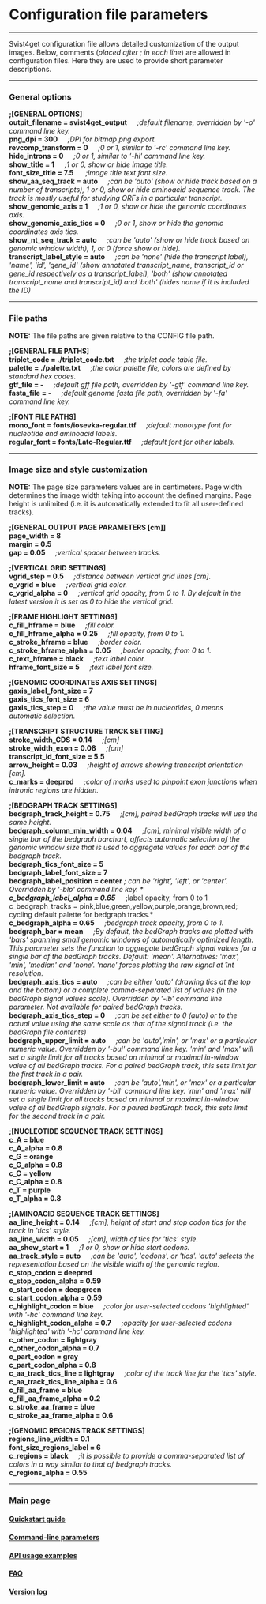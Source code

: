 # Configuration file parameters

___

Svist4get configuration file allows detailed customization of the output images. Below, comments (*placed after ; in each line*) are allowed in configuration files. Here they are used to provide short parameter descriptions.

___

### General options

__;[GENERAL OPTIONS]__  
__outpit_filename = svist4get_output__⠀⠀*;default filename, overridden by '-o' command line key.*  
__png_dpi = 300__⠀⠀*;DPI for bitmap png export.*  
__revcomp_transform = 0__⠀⠀*;0 or 1, similar to '-rc' command line key.*  
__hide_introns = 0__⠀⠀*;0 or 1, similar to '-hi' command line key.*  
__show_title = 1__⠀⠀*;1 or 0, show or hide image title.*  
__font_size_title = 7.5__⠀⠀ *;image title text font size.*  
__show_aa_seq_track = auto__⠀⠀*;can be 'auto' (show or hide track based on a number of transcripts), 1 or 0, show or hide aminoacid sequence track. The track is mostly useful for studying ORFs in a particular transcript.*   
__show_genomic_axis = 1__⠀⠀*;1 or 0, show or hide the genomic coordinates axis.*  
__show_genomiс_axis_tics = 0__⠀⠀*;0 or 1, show or hide the genomic coordinates axis tics.*  
__show_nt_seq_track = auto__⠀⠀*;can be 'auto' (show or hide track based on genomic window width), 1, or 0 (force show or hide).*  
__transcript_label_style = auto__⠀⠀*;can be 'none' (hide the transcript label), 'name', 'id', 'gene_id' (show annotated transcript_name, transcript_id or gene_id respectively as a transcript_label), 'both' (show annotated transcript_name and transcript_id) and 'both' (hides name if it is included the ID)*

___

### File paths

**NOTE:** The file paths are given relative to the CONFIG file path.

__;[GENERAL FILE PATHS]__  
 __triplet_code = ./triplet_code.txt__⠀⠀*;the triplet code table file.*  
__palette = ./palette.txt__⠀⠀*;the color palette file, colors are defined by standard hex codes.*  
__gtf_file = -__⠀⠀*;default gff file path, overridden by '-gtf' command line key.*  
__fasta_file = -__⠀⠀*;default genome fasta file path, overridden by '-fa' command line key.*

__;[FONT FILE PATHS]__  
__mono_font = fonts/iosevka-regular.ttf__⠀⠀*;default monotype font for nucleotide and aminoacid labels.*  
__regular_font = fonts/Lato-Regular.ttf__⠀⠀*;default font for other labels.*

___

### Image size and style customization

**NOTE:** The page size parameters values are in centimeters. Page width determines the image width taking into account the defined margins. Page height is unlimited (i.e. it is automatically extended to fit all user-defined tracks).

__;[GENERAL OUTPUT PAGE PARAMETERS [cm]]__  
__page_width = 8__  
__margin = 0.5__  
__gap = 0.05__⠀⠀*;vertical spacer between tracks.*


__;[VERTICAL GRID SETTINGS]__  
__vgrid_step = 0.5__⠀⠀*;distance between vertical grid lines [cm].*  
__c_vgrid = blue__⠀⠀*;vertical grid color.*  
__c_vgrid_alpha = 0__⠀⠀*;vertical grid opacity, from 0 to 1. By default in the latest version it is set as 0 to hide the vertical grid.*

__;[FRAME HIGHLIGHT SETTINGS]__  
__c_fill_hframe = blue__⠀⠀*;fill color.*  
__c_fill_hframe_alpha = 0.25__⠀⠀*;fill opacity, from 0 to 1.*  
__c_stroke_hframe = blue__⠀⠀*;border color.*  
__c_stroke_hframe_alpha = 0.05__⠀⠀*;border opacity, from 0 to 1.*  
__c_text_hframe = black__⠀⠀*;text label color.*  
__hframe_font_size = 5__⠀⠀*;text label font size.*

__;[GENOMIC COORDINATES AXIS SETTINGS]__  
__gaxis_label_font_size = 7__  
__gaxis_tics_font_size = 6__  
__gaxis_tics_step = 0__⠀⠀*;the value must be in nucleotides, 0 means automatic selection.*  

__;[TRANSCRIPT STRUCTURE TRACK SETTING]__  
__stroke_width_CDS = 0.14__⠀⠀*;[cm]*  
__stroke_width_exon = 0.08__⠀⠀*;[cm]*  
__transcript_id_font_size = 5.5__  
__arrow_height = 0.03__⠀⠀*;height of arrows showing transcript orientation [cm].*  
__c_marks = deepred__⠀⠀*;color of marks used to pinpoint exon junctions when intronic regions are hidden.*


__;[BEDGRAPH TRACK SETTINGS]__  
__bedgraph_track_height = 0.75__⠀⠀*;[cm], paired bedGraph tracks will use  the same height.*  
__bedgraph_column_min_width = 0.04__⠀⠀*;[cm], minimal visible width of a single bar of the bedgraph barchart, affects automatic selection of the genomic window size that is used to aggregate values for each bar of the bedgraph track.*  
__bedgraph_tics_font_size = 5__  
__bedgraph_label_font_size = 7__  
__bedgraph_label_position = center__ *; can be 'right', 'left', or 'center'. Overridden by '-blp' command line key. *  
__c_bedgraph_label_alpha = 0.65__⠀⠀*;label opacity, from 0 to 1
c_bedgraph_tracks = pink,blue,green,yellow,purple,orange,brown,red; cycling default palette for bedgraph tracks.*  
__c_bedgraph_alpha = 0.65__⠀⠀*;bedgraph track opacity, from 0 to 1.*  
__bedgraph_bar = mean__⠀⠀*;By default, the bedGraph tracks are plotted with 'bars' spanning small genomic windows of automatically optimized length. This parameter sets the function to aggregate bedGraph signal values for a single bar of the bedGraph tracks.  Default: 'mean'. Alternatives: 'max', 'min', 'median' and 'none'. 'none' forces plotting the raw signal at 1nt resolution.*  
__bedgraph_axis_tics = auto__⠀⠀*;can be either 'auto' (drawing tics at the top and the bottom) or a complete comma-separated list of values (in the bedGraph signal values scale). Overridden by '-lb' command line parameter. Not available for paired bedGraph tracks.*  
__bedgraph_axis_tics_step = 0__⠀⠀*;can be set either to 0 (auto) or to the actual value using the same scale as that of the signal track (i.e. the bedGraph file contents)*  
__bedgraph_upper_limit = auto__⠀⠀*;can be 'auto','min', or 'max' or a particular numeric value. Overridden by '-bul' command line key. 'min' and 'max' will set a single limit for all tracks based on minimal or maximal in-window value of all bedGraph tracks. For a paired bedGraph track, this sets limit for the first track in a pair.*  
__bedgraph_lower_limit = auto__⠀⠀*;can be 'auto','min', or 'max' or a particular numeric value. Overridden by '-bll' command line key. 'min' and 'max' will set a single limit for all tracks based on minimal or maximal in-window value of all bedGraph signals. For a paired bedGraph track, this sets limit for the second track in a pair.*


__;[NUCLEOTIDE SEQUENCE TRACK SETTINGS]__  
__c_A = blue__  
__c_A_alpha = 0.8__  
__c_G = orange__  
__c_G_alpha = 0.8__  
__c_C = yellow__  
__c_C_alpha = 0.8__  
__c_T = purple__  
__c_T_alpha = 0.8__

__;[AMINOACID SEQUENCE TRACK SETTINGS]__  
__aa_line_height = 0.14__⠀⠀*;[cm], height of start and stop codon tics for the track in 'tics' style.*  
__aa_line_width = 0.05__⠀⠀*;[cm], width of tics for 'tics' style.*  
__aa_show_start = 1__⠀⠀*;1 or 0, show or hide start codons.*  
__aa_track_style = auto__⠀⠀*;can be 'auto', 'codons', or 'tics'. 'auto' selects the representation based on the visible width of the genomic region.*  
__c_stop_codon = deepred__  
__c_stop_codon_alpha = 0.59__  
__c_start_codon = deepgreen__  
__c_start_codon_alpha = 0.59__  
__c_highlight_codon = blue__⠀⠀*;color for user-selected codons 'highlighted' with '-hc' command line key.*  
__c_highlight_codon_alpha = 0.7__⠀⠀*;opacity for user-selected codons 'highlighted' with '-hc' command line key.*  
__c_other_codon = lightgray__  
__c_other_codon_alpha = 0.7__  
__c_part_codon = gray__  
__c_part_codon_alpha = 0.8__  
__c_aa_track_tics_line = lightgray__⠀⠀*;color of the track line for the 'tics' style.*  
__c_aa_track_tics_line_alpha = 0.6__  
__c_fill_aa_frame = blue__  
__c_fill_aa_frame_alpha = 0.2__  
__c_stroke_aa_frame = blue__  
__c_stroke_aa_frame_alpha = 0.6__

__;[GENOMIC REGIONS TRACK SETTINGS]__  
__regions_line_width = 0.1__  
__font_size_regions_label = 6__  
__c_regions = black__⠀⠀*;it is possible to provide a comma-separated list of colors in a way similar to that of bedgraph tracks.*  
__c_regions_alpha = 0.55__



---
### [Main page](../README.md)  
#### [Quickstart guide](./QSGUIDE.md)  
#### [Command-line parameters](./PARAMETERS.md)  
#### [API usage examples](./API.md)  
#### [FAQ](./FAQ.md)  
#### [Version log](./VERSION.md)

